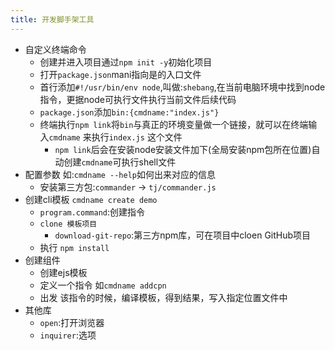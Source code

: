 ```yaml
---
title: 开发脚手架工具
---
```


-   自定义终端命令
    -   创建并进入项目通过`npm init -y`初始化项目
    -   打开`package.json`mani指向是的入口文件
    -   首行添加`#!/usr/bin/env node`,叫做:`shebang`,在当前电脑环境中找到node指令，更据node可执行文件执行当前文件后续代码
    -   `package.json`添加`bin:{cmdname:"index.js"}`
    -   终端执行`npm link`将`bin`与真正的环境变量做一个链接，就可以在终端输入`cmdname` 来执行`index.js` 这个文件
        -   `npm link`后会在安装node安装文件加下(全局安装npm包所在位置)自动创建`cmdname`可执行shell文件
-   配置参数 如:`cmdname --help`如何出来对应的信息
    -   安装第三方包:`commander` -> `tj/commander.js`
-   创建cli模板 `cmdname create demo`
    -   `program.command`:创建指令
    -   `clone 模板项目`
        -   `download-git-repo`:第三方npm库，可在项目中cloen GitHub项目
    -   执行 `npm install`
-   创建组件
    -   创建ejs模板
    -   定义一个指令 如`cmdname addcpn`
    -   出发 该指令的时候，编译模板，得到结果，写入指定位置文件中
-   其他库
    -   `open`:打开浏览器
    -   `inquirer`:选项

